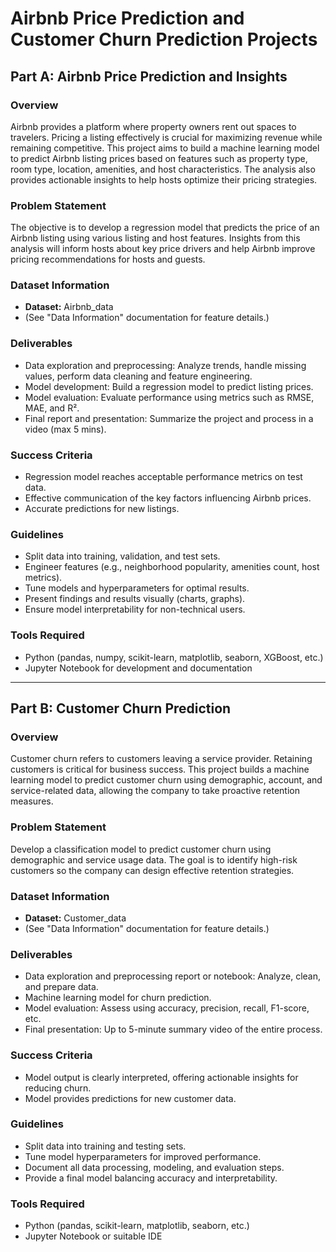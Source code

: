 # Airbnb Price Prediction and Customer Churn Prediction Projects

## Part A: Airbnb Price Prediction and Insights

### Overview
Airbnb provides a platform where property owners rent out spaces to travelers. Pricing a listing effectively is crucial for maximizing revenue while remaining competitive. This project aims to build a machine learning model to predict Airbnb listing prices based on features such as property type, room type, location, amenities, and host characteristics. The analysis also provides actionable insights to help hosts optimize their pricing strategies.

### Problem Statement
The objective is to develop a regression model that predicts the price of an Airbnb listing using various listing and host features. Insights from this analysis will inform hosts about key price drivers and help Airbnb improve pricing recommendations for hosts and guests.

### Dataset Information
- **Dataset:** Airbnb_data  
- (See "Data Information" documentation for feature details.)

### Deliverables
- Data exploration and preprocessing: Analyze trends, handle missing values, perform data cleaning and feature engineering.
- Model development: Build a regression model to predict listing prices.
- Model evaluation: Evaluate performance using metrics such as RMSE, MAE, and R².
- Final report and presentation: Summarize the project and process in a video (max 5 mins).

### Success Criteria
- Regression model reaches acceptable performance metrics on test data.
- Effective communication of the key factors influencing Airbnb prices.
- Accurate predictions for new listings.

### Guidelines
- Split data into training, validation, and test sets.
- Engineer features (e.g., neighborhood popularity, amenities count, host metrics).
- Tune models and hyperparameters for optimal results.
- Present findings and results visually (charts, graphs).
- Ensure model interpretability for non-technical users.

### Tools Required
- Python (pandas, numpy, scikit-learn, matplotlib, seaborn, XGBoost, etc.)
- Jupyter Notebook for development and documentation

---

## Part B: Customer Churn Prediction

### Overview
Customer churn refers to customers leaving a service provider. Retaining customers is critical for business success. This project builds a machine learning model to predict customer churn using demographic, account, and service-related data, allowing the company to take proactive retention measures.

### Problem Statement
Develop a classification model to predict customer churn using demographic and service usage data. The goal is to identify high-risk customers so the company can design effective retention strategies.

### Dataset Information
- **Dataset:** Customer_data  
- (See "Data Information" documentation for feature details.)

### Deliverables
- Data exploration and preprocessing report or notebook: Analyze, clean, and prepare data.
- Machine learning model for churn prediction.
- Model evaluation: Assess using accuracy, precision, recall, F1-score, etc.
- Final presentation: Up to 5-minute summary video of the entire process.

### Success Criteria
- Model output is clearly interpreted, offering actionable insights for reducing churn.
- Model provides predictions for new customer data.

### Guidelines
- Split data into training and testing sets.
- Tune model hyperparameters for improved performance.
- Document all data processing, modeling, and evaluation steps.
- Provide a final model balancing accuracy and interpretability.

### Tools Required
- Python (pandas, scikit-learn, matplotlib, seaborn, etc.)
- Jupyter Notebook or suitable IDE
